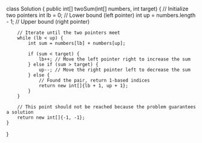 class Solution {
    public int[] twoSum(int[] numbers, int target) {
        // Initialize two pointers
        int lb = 0; // Lower bound (left pointer)
        int up = numbers.length - 1; // Upper bound (right pointer)
        
        // Iterate until the two pointers meet
        while (lb < up) {
            int sum = numbers[lb] + numbers[up];
            
            if (sum < target) {
                lb++; // Move the left pointer right to increase the sum
            } else if (sum > target) {
                up--; // Move the right pointer left to decrease the sum
            } else {
                // Found the pair, return 1-based indices
                return new int[]{lb + 1, up + 1};
            }
        }
        
        // This point should not be reached because the problem guarantees a solution
        return new int[]{-1, -1};
    }
}
